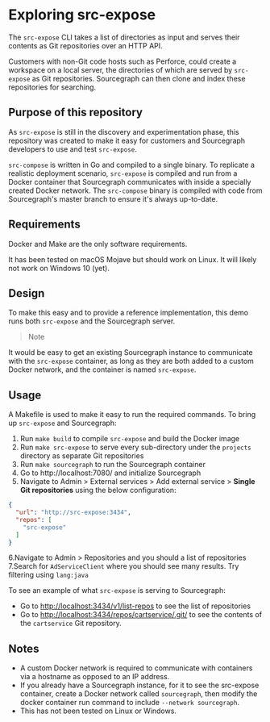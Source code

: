 # Exploring src-expose

The `src-expose` CLI takes a list of directories as input and serves their contents as Git repositories over an HTTP API.

Customers with non-Git code hosts such as Perforce, could create a workspace on a local server, the directories of which are served by `src-expose` as Git repositories. Sourcegraph can then clone and index these repositories for searching.

## Purpose of this repository

As `src-expose` is still in the discovery and experimentation phase, this repository was created to make it easy for customers and Sourcegraph developers to use and test `src-expose`.

`src-compose` is written in Go and compiled to a single binary. To replicate a realistic deployment scenario, `src-expose` is compiled and run from a Docker container that Sourcegraph communicates with inside a specially created Docker network. The `src-compose` binary is compiled with code from Sourcegraph's master branch to ensure it's always up-to-date.

## Requirements

Docker and Make are the only software requirements.

It has been tested on macOS Mojave but should work on Linux. It will likely not work on Windows 10 (yet).

## Design

To make this easy and to provide a reference implementation, this demo runs both `src-expose` and the Sourcegraph server. 

> Note

It would be easy to get an existing Sourcegraph instance to communicate with the `src-expose` container, as long as they are both added to a custom Docker network, and the container is named `src-expose`.

## Usage

A Makefile is used to make it easy to run the required commands. To bring up `src-expose` and Sourcegraph:

1. Run `make build` to compile `src-expose` and build the Docker image
2. Run `make src-expose` to serve every sub-directory under the `projects` directory as separate Git repositories
3. Run `make sourcegraph` to run the Sourcegraph container
4. Go to http://localhost:7080/ and initialize Sourcegraph
5. Navigate to Admin > External services > Add external service > **Single Git repositories** using the below configuration:

```json
{
  "url": "http://src-expose:3434",
  "repos": [
    "src-expose"
  ]
}
```

6.Navigate to Admin > Repositories and you should a list of repositories
7.Search for `AdServiceClient` where you should see many results. Try filtering using `lang:java`

To see an example of what `src-expose` is serving to Sourcegraph:

- Go to [http://localhost:3434/v1/list-repos](http://localhost:3434/v1/list-repos) to see the list of repositories
- Go to [http://localhost:3434/repos/cartservice/.git/](http://localhost:3434/repos/cartservice/.git/) to see the contents of the `cartservice` Git repository.

## Notes

- A custom Docker network is required to communicate with containers via a hostname as opposed to an IP address.
- If you already have a Sourcegraph instance, for it to see the src-expose container, create a Docker network called `sourcegraph`, then modify the docker container run command to include `--network sourcegraph`.
- This has not been tested on Linux or Windows.

